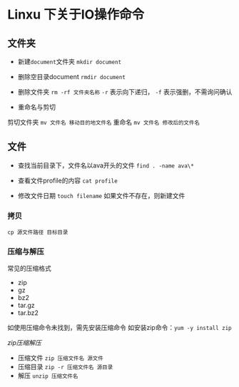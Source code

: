 # Linxu 下关于IO操作命令

## 文件夹

+ 新建`document`文件夹
`mkdir document`

+ 删除空目录document
`rmdir document`

+ 删除文件夹
`rm -rf 文件夹名称`
`-r` 表示向下递归，
`-f` 表示强删，不需询问确认

+ 重命名与剪切

剪切文件夹 `mv 文件名 移动目的地文件名`
重命名     `mv 文件名 修改后的文件名`



## 文件

+ 查找当前目录下，文件名以ava开头的文件
`find . -name ava\*`

+ 查看文件profile的内容
`cat profile`

+ 修改文件日期
`touch filename`
如果文件不存在，则新建文件

### 拷贝

`cp 源文件路径 目标目录`


### 压缩与解压

常见的压缩格式
+ zip
+ gz
+ bz2
+ tar.gz
+ tar.bz2

如使用压缩命令未找到，需先安装压缩命令
如安装zip命令：`yum -y install zip`

*zip压缩解压*
+ 压缩文件
`zip 压缩文件名 源文件`
+ 压缩目录
`zip -r 压缩文件名 源目录`
+ 解压
`unzip 压缩文件名`








